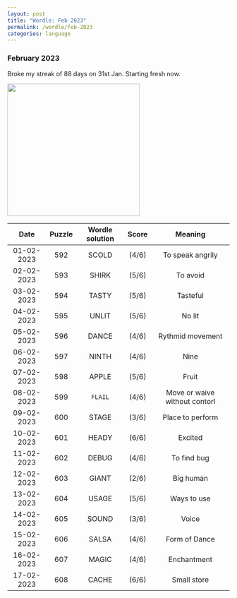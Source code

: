 ```yaml
---
layout: post
title: "Wordle: Feb 2023"
permalink: /wordle/feb-2023
categories: language
---
```


### February 2023

Broke my streak of 88 days on 31st Jan. Starting fresh now.

<img src="{{ site.baseurl }}/assets/wordle-stats-feb.png" width=300px>

|    Date    | Puzzle | Wordle solution | Score | Meaning |
|:----------:|:------:|:---------------:|:-----:|:-------:|
| 01-02-2023 | 592 | SCOLD | (4/6) | To speak angrily |
| 02-02-2023 | 593 | SHIRK | (5/6) | To avoid |
| 03-02-2023 | 594 | TASTY | (5/6) | Tasteful |
| 04-02-2023 | 595 | UNLIT | (5/6) | No lit |
| 05-02-2023 | 596 | DANCE | (4/6) | Rythmid movement |
| 06-02-2023 | 597 | NINTH | (4/6) | Nine |
| 07-02-2023 | 598 | APPLE | (5/6) | Fruit |
| 08-02-2023 | 599 | `FLAIL` | (4/6) | Move or waive without contorl |
| 09-02-2023 | 600 | STAGE | (3/6) | Place to perform |
| 10-02-2023 | 601 | HEADY | (6/6) | Excited |
| 11-02-2023 | 602 | DEBUG | (4/6) | To find bug |
| 12-02-2023 | 603 | GIANT | (2/6) | Big human |
| 13-02-2023 | 604 | USAGE | (5/6) | Ways to use |
| 14-02-2023 | 605 | SOUND | (3/6) | Voice | 
| 15-02-2023 | 606 | SALSA | (4/6) | Form of Dance |
| 16-02-2023 | 607 | MAGIC | (4/6) | Enchantment |
| 17-02-2023 | 608 | CACHE | (6/6) | Small store |


